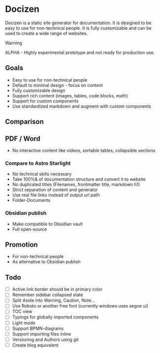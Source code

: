 # Docizen
Docizen is a static site generator for documentation. It is designed to be easy to use for non-technical people. It is fully customizable and can be used to create a wide range of websites.

> [!WARNING]
> ALPHA - Highly experimental prototype and not ready for production use.

## Goals
- Easy to use for non-technical people
- Default to minimal design - focus on content
- Fully customizable design
- Support rich content (images, tables, code blocks, math)
- Support for custom components
- Use standardized markdown and augment with custom components

## Comparison

## PDF / Word
- No interactive content like videos, sortable tables, collapsible sections

### Compare to Astro Starlight
- No technical skills necessary
- Take 100%& of documentation structure and convert it to website
- No duplicated titles (Filenames, frontmatter title, markdown h1)
- Strict separation of content and generator
- Use real file links instead of output url path
- Folder-Documents

### Obsidian publish
- Make compatible to Obsidian vault
- Full open-source

## Promotion
- For non-technical people
- As alternative to Obsidian publish

## Todo
- [ ] Active link border should be in primary color
- [ ] Remember sidebar collapsed state
- [ ] Split Aside into Warning, Caution, Note...
- [ ] Use Roboto or another free font (currently windows uses segoe ui)
- [ ] TOC view
- [ ] Typings for globally imported components
- [ ] Light mode
- [ ] Support BPMN-diagrams
- [ ] Support importing files inline
- [ ] Versioning and Authors using git
- [ ] Create blog equivalent
